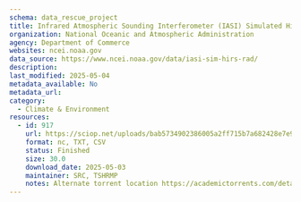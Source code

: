 ```yaml
---
schema: data_rescue_project 
title: Infrared Atmospheric Sounding Interferometer (IASI) Simulated High-resolution Infrared Radiation Sounder (HIRS) Radiances, Version 2b
organization: National Oceanic and Atmospheric Administration
agency: Department of Commerce
websites: ncei.noaa.gov
data_source: https://www.ncei.noaa.gov/data/iasi-sim-hirs-rad/
description: 
last_modified: 2025-05-04
metadata_available: No
metadata_url: 
category:
  - Climate & Environment 
resources:
  - id: 917
    url: https://sciop.net/uploads/bab5734902386005a2ff715b7a682428e7e97e92
    format: nc, TXT, CSV
    status: Finished
    size: 30.0
    download_date: 2025-05-03
    maintainer: SRC, TSHRMP
    notes: Alternate torrent location https://academictorrents.com/details/bab5734902386005a2ff715b7a682428e7e97e92
---
```

